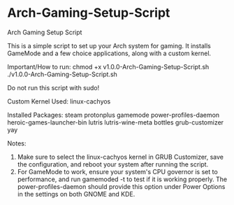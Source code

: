 # Arch-Gaming-Setup-Script
Arch Gaming Setup Script

This is a simple script to set up your Arch system for gaming. It installs GameMode and a few choice applications, along with a custom kernel.

Important/How to run:
chmod +x v1.0.0-Arch-Gaming-Setup-Script.sh
./v1.0.0-Arch-Gaming-Setup-Script.sh

Do not run this script with sudo!

Custom Kernel Used:
linux-cachyos

Installed Packages:
steam
protonplus
gamemode
power-profiles-daemon
heroic-games-launcher-bin
lutris
lutris-wine-meta
bottles
grub-customizer
yay

Notes:
1. Make sure to select the linux-cachyos kernel in GRUB Customizer, save the configuration, and reboot your system after running the script.
2. For GameMode to work, ensure your system's CPU governor is set to performance, and run gamemoded -t to test if it is working properly. The power-profiles-daemon should provide this option under Power Options in the settings on both GNOME and KDE.
